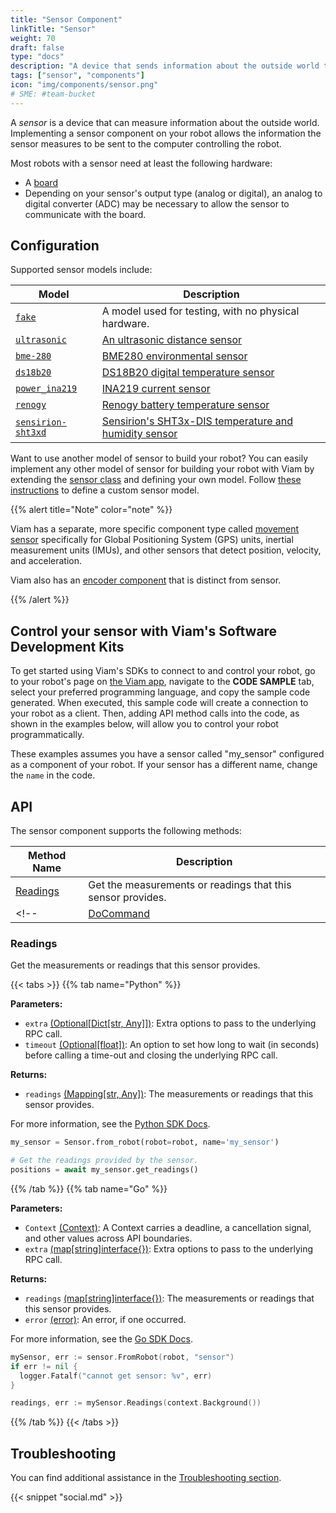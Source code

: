 ```yaml
---
title: "Sensor Component"
linkTitle: "Sensor"
weight: 70
draft: false
type: "docs"
description: "A device that sends information about the outside world to the computer controlling a robot."
tags: ["sensor", "components"]
icon: "img/components/sensor.png"
# SME: #team-bucket
---
```


A *sensor* is a device that can measure information about the outside world.
Implementing a sensor component on your robot allows the information the sensor measures to be sent to the computer controlling the robot.

Most robots with a sensor need at least the following hardware:

- A [board](/components/board/)
- Depending on your sensor's output type (analog or digital), an analog to digital converter (ADC) may be necessary to allow the sensor to communicate with the board.

## Configuration

Supported sensor models include:

| Model | Description |
| ----- | ----------- |
| [`fake`](fake) | A model used for testing, with no physical hardware. |
| [`ultrasonic`](ultrasonic) | [An ultrasonic distance sensor](https://www.sparkfun.com/products/15569) |
| [`bme-280`](bmo-280) | [BME280 environmental sensor](https://www.adafruit.com/product/2652) |
| [`ds18b20`](ds18b20) | [DS18B20 digital temperature sensor](https://www.adafruit.com/product/381) |
| [`power_ina219`](power_ina219) | [INA219 current sensor](https://www.amazon.com/dp/B07QJW6L4C) |
| [`renogy`](renogy)| [Renogy battery temperature sensor](https://www.amazon.com/Renogy-Battery-Temperature-Sensor-Controllers/dp/B07WMMJFWY) |
| [`sensirion-sht3xd`](sensirion-sht3xd) | [Sensirion's SHT3x-DIS temperature and humidity sensor](https://www.adafruit.com/product/2857) |

Want to use another model of sensor to build your robot?
You can easily implement any other model of sensor for building your robot with Viam by extending the [sensor class](https://github.com/viamrobotics/rdk/blob/main/components/sensor/sensor.go) and defining your own model.
Follow [these instructions](create-custom) to define a custom sensor model.

<!-- TODO: resolve above: Class vs package, go vs python?? and best way to really do so -- will need to revisit above before finalizing this page. TODO -->

{{% alert title="Note" color="note" %}}

Viam has a separate, more specific component type called [movement sensor](/components/movement-sensor/) specifically for Global Positioning System (GPS) units, inertial measurement units (IMUs), and other sensors that detect position, velocity, and acceleration.

Viam also has an [encoder component](/components/encoder/) that is distinct from sensor.

{{% /alert %}}

## Control your sensor with Viam's Software Development Kits

To get started using Viam's SDKs to connect to and control your robot, go to your robot's page on [the Viam app](https://app.viam.com), navigate to the **CODE SAMPLE** tab, select your preferred programming language, and copy the sample code generated.
When executed, this sample code will create a connection to your robot as a client.
Then, adding API method calls into the code, as shown in the examples below, will allow you to control your robot programmatically.

These examples assumes you have a sensor called "my_sensor" configured as a component of your robot.
If your sensor has a different name, change the `name` in the code.

## API

The sensor component supports the following methods:

| Method Name | Description |
| ----------- | ----------- |
[Readings](#get-readings) | Get the measurements or readings that this sensor provides. |
<!-- | [DoCommand](#docommand) | Sends or receives model-specific commands. |  -->

### Readings

Get the measurements or readings that this sensor provides.

{{< tabs >}}
{{% tab name="Python" %}}

**Parameters:**

- `extra` [(Optional[Dict[str, Any]])](https://docs.python.org/library/typing.html#typing.Optional): Extra options to pass to the underlying RPC call.
- `timeout` [(Optional[float])](https://docs.python.org/library/typing.html#typing.Optional): An option to set how long to wait (in seconds) before calling a time-out and closing the underlying RPC call.

**Returns:**

- `readings` [(Mapping[str, Any])](https://docs.python.org/3/library/typing.html#typing.Mapping): The measurements or readings that this sensor provides.

For more information, see the [Python SDK Docs](https://python.viam.dev/autoapi/viam/components/sensor/index.html#viam.components.sensor.Sensor.get_readings).

```python
my_sensor = Sensor.from_robot(robot=robot, name='my_sensor')

# Get the readings provided by the sensor.
positions = await my_sensor.get_readings()
```

{{% /tab %}}
{{% tab name="Go" %}}

**Parameters:**

- `Context` [(Context)](https://pkg.go.dev/context): A Context carries a deadline, a cancellation signal, and other values across API boundaries.
- `extra` [(map[string]interface{})](https://pkg.go.dev/google.golang.org/protobuf/types/known/structpb): Extra options to pass to the underlying RPC call.

**Returns:**

- `readings` [(map[string]interface{})](https://pkg.go.dev/google.golang.org/protobuf/types/known/structpb): The measurements or readings that this sensor provides.
- `error` [(error)](https://pkg.go.dev/builtin#error): An error, if one occurred.

For more information, see the [Go SDK Docs](https://pkg.go.dev/go.viam.com/rdk/components/sensor#Sensor).

```go
mySensor, err := sensor.FromRobot(robot, "sensor")
if err != nil {
  logger.Fatalf("cannot get sensor: %v", err)
}

readings, err := mySensor.Readings(context.Background())
```

{{% /tab %}}
{{< /tabs >}}

## Troubleshooting

You can find additional assistance in the [Troubleshooting section](/appendix/troubleshooting/).

{{< snippet "social.md" >}}
